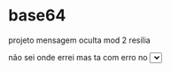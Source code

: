 # base64
projeto mensagem oculta mod 2 resilia

não sei onde errei mas ta com erro no <select>
 incremento da cifra aparece mesmo quando carrega a pagina...
